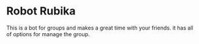 # Robot Rubika
 This is a bot for groups and makes a great time with your friends. it has all of options for manage the group.
